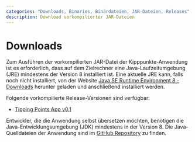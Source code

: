 ```yaml
---
categories: "Downloads, Binaries, Binärdateien, JAR-Dateien, Releases"
description: Download vorkompilierter JAR-Dateien
---
```


# Downloads

Zum Ausführen der vorkompilierten JAR-Datei der Kipppunkte-Anwendung
ist es erforderlich, dass auf dem Zielrechner eine
Java-Laufzeitumgebung (JRE) mindestens der Version 8 installiert ist.
Eine aktuelle JRE kann, falls noch nicht installiert, von der Website
[Java SE Runtime Environment 8 -
Downloads](https://www.oracle.com/java/technologies/javase-jre8-downloads.html)
herunter geladen und anschließend installiert werden.

Folgende vorkompilierte Release-Versionen sind verfügbar:

* [Tipping Points App v0.1](/releases/TippingPoints_v0_1.jar)

Entwickler, die die Anwendung selbst übersetzen möchten, benötigen die
Java-Entwicklungsumgebung (JDK) mindestens in der Version 8.  Die
Java-Quelldateien der Anwendung sind im [GitHub
Repository](https://github.com/soundpaint/tipping-points) zu finden.
